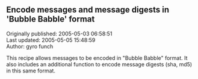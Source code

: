 ## Encode messages and message digests in 'Bubble Babble' format  
Originally published: 2005-05-03 06:58:51  
Last updated: 2005-05-05 15:48:59  
Author: gyro funch  
  
This recipe allows messages to be encoded in "Bubble Babble" format. It also includes an additional function to encode message digests (sha, md5) in this same format.